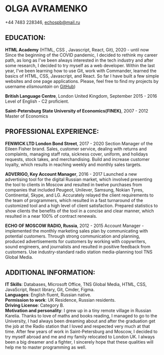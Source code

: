 **OLGA AVRAMENKO**
==============
+44 7483 228346,
<echospb@mail.ru>

EDUCATION:
----------
**HTML Academy** (HTML, CSS , Javascript, React, Git), 2020 - until now       
Since the beginning of the COVID pandemic, I decided to rethink my career path, as long as I've been always interested in the tech industry and after some research, I decided to try myself as a web developer. Within the last year, I've been learning how to use Git, work with Commander, learned the basics of HTML, CSS, Javascript, and React. So far I have built a few simple websites and one page applications. Please, feel free to find my projects by username  *elismountain* on [GitHub](https://github.com/elismountain))

**British Language Centre**, London United Kingdom, September 2015 - 2016			            
 Level of English - C2  proficient.

**Saint-Petersburg State University of Economics(FINEK)**,  2007 - 2012
Master of Economics   

PROFESSIONAL EXPERIENCE:
------------------------

**FENWICK LTD London Bond Street**, 2017 - 2020
Section Manager of the Eileen Fisher brand.  Sales, customer service, dealing with returns and complaints, managing staff rota, sickness cover, uniform, and holidays requests, stock takes, and merchandising. Build and increase customer loyalty, which results in reaching weekly and monthly sales targets.

**ADVERIGO, Key Account Manager**, 2016 - 2017
Launched a new advertising tool for the digital Russian market, which involved presenting the tool to clients in Moscow and resulted in twelve purchases from companies that included Peugeot, Unilever, Samsung, Nokian Tyres, Continental, Skype, and LG.
Accurately relayed the client requirements to the team of programmers, which resulted in a fast turnaround of the customized tool and a high level of client satisfaction. Prepared statistics to show clients the benefits of the tool in a concise and clear manner, which resulted in a near 100% of contract renewals.

**ECHO OF MOSCOW RADIO, Russia**, 2012 - 2015
Account Manager - implemented the monthly marketing sales plan by communicating with potential customers. Through strong communication and planning, produced advertisements for customers by working with copywriters, sound engineers, and journalists and resulted in positive feedback from customers. Use industry-standard radio station media-planning tool TNS Global Media.

ADDITIONAL INFORMATION:
----------------------
**IT Skills**: Databases, Microsoft Office, TNS Global Media, HTML, CSS, JavaScript, React library, Git, Cmder, Figma.  
**Languages**: English fluent, Russian native.  
**Permission to work**:  UK Residence, Russian residents.  
**Driving License**: Category B.  
**Motivation and personality**:  I grew up in a tiny remote village in Russian Karelia. Thanks to love of maths and books reading, I managed to go to the University, I had always been dreaming about and after the graduation get the job at the Radio station that I loved and respected very much at that time. After few years of work in Saint-Petersburg and Moscow, I decided to try myself abroad and me and my family relocated to London UK. I always been a big dreamer and a fighter, I sincerely hope that these qualities will help me to master programming as well.
